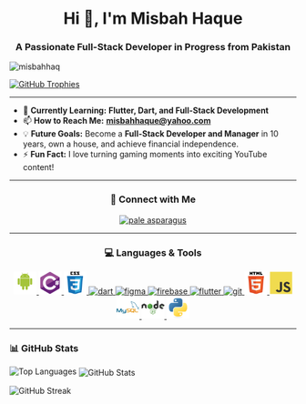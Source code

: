 <h1 align="center">Hi 👋, I'm Misbah Haque</h1>
<h3 align="center">A Passionate Full-Stack Developer in Progress from Pakistan</h3>

<p align="left"> 
  <img src="https://komarev.com/ghpvc/?username=misbahhaq&label=Profile%20Views&color=0e75b6&style=flat" alt="misbahhaq" /> 
</p>

<p align="left"> 
  <a href="https://github-profile-trophy.vercel.app/?username=misbahhaq" target="_blank">
    <img src="https://github-profile-trophy.vercel.app/?username=misbahhaq&margin-w=5&row=1&column=7&theme=gruvbox&no-frame=true" alt="GitHub Trophies" />
  </a> 
</p>

---

- 🌱 **Currently Learning:** **Flutter, Dart, and Full-Stack Development**  
- 📫 **How to Reach Me:** **misbahhaque@yahoo.com**  
- 💡 **Future Goals:** Become a **Full-Stack Developer and Manager** in 10 years, own a house, and achieve financial independence.  
- ⚡ **Fun Fact:** I love turning gaming moments into exciting YouTube content!  

---

<h3 align="center">📲 Connect with Me</h3>
<p align="center">
  <a href="https://www.youtube.com/c/pale asparagus" target="_blank">
    <img align="center" src="https://raw.githubusercontent.com/rahuldkjain/github-profile-readme-generator/master/src/images/icons/Social/youtube.svg" alt="pale asparagus" height="30" width="40" />
  </a>
</p>

---

<h3 align="center">💻 Languages & Tools</h3>
<p align="center">
  <a href="https://developer.android.com" target="_blank" rel="noreferrer">
    <img src="https://raw.githubusercontent.com/devicons/devicon/master/icons/android/android-original-wordmark.svg" alt="android" width="40" height="40" />
  </a> 
  <a href="https://www.w3schools.com/cs/" target="_blank" rel="noreferrer">
    <img src="https://raw.githubusercontent.com/devicons/devicon/master/icons/csharp/csharp-original.svg" alt="csharp" width="40" height="40" />
  </a> 
  <a href="https://www.w3schools.com/css/" target="_blank" rel="noreferrer">
    <img src="https://raw.githubusercontent.com/devicons/devicon/master/icons/css3/css3-original-wordmark.svg" alt="css3" width="40" height="40" />
  </a> 
  <a href="https://dart.dev" target="_blank" rel="noreferrer">
    <img src="https://www.vectorlogo.zone/logos/dartlang/dartlang-icon.svg" alt="dart" width="40" height="40" />
  </a> 
  <a href="https://www.figma.com/" target="_blank" rel="noreferrer">
    <img src="https://www.vectorlogo.zone/logos/figma/figma-icon.svg" alt="figma" width="40" height="40" />
  </a> 
  <a href="https://firebase.google.com/" target="_blank" rel="noreferrer">
    <img src="https://www.vectorlogo.zone/logos/firebase/firebase-icon.svg" alt="firebase" width="40" height="40" />
  </a> 
  <a href="https://flutter.dev" target="_blank" rel="noreferrer">
    <img src="https://www.vectorlogo.zone/logos/flutterio/flutterio-icon.svg" alt="flutter" width="40" height="40" />
  </a> 
  <a href="https://git-scm.com/" target="_blank" rel="noreferrer">
    <img src="https://www.vectorlogo.zone/logos/git-scm/git-scm-icon.svg" alt="git" width="40" height="40" />
  </a> 
  <a href="https://www.w3.org/html/" target="_blank" rel="noreferrer">
    <img src="https://raw.githubusercontent.com/devicons/devicon/master/icons/html5/html5-original-wordmark.svg" alt="html5" width="40" height="40" />
  </a> 
  <a href="https://developer.mozilla.org/en-US/docs/Web/JavaScript" target="_blank" rel="noreferrer">
    <img src="https://raw.githubusercontent.com/devicons/devicon/master/icons/javascript/javascript-original.svg" alt="javascript" width="40" height="40" />
  </a> 
  <a href="https://www.mysql.com/" target="_blank" rel="noreferrer">
    <img src="https://raw.githubusercontent.com/devicons/devicon/master/icons/mysql/mysql-original-wordmark.svg" alt="mysql" width="40" height="40" />
  </a> 
  <a href="https://nodejs.org" target="_blank" rel="noreferrer">
    <img src="https://raw.githubusercontent.com/devicons/devicon/master/icons/nodejs/nodejs-original-wordmark.svg" alt="nodejs" width="40" height="40" />
  </a> 
  <a href="https://www.python.org" target="_blank" rel="noreferrer">
    <img src="https://raw.githubusercontent.com/devicons/devicon/master/icons/python/python-original.svg" alt="python" width="40" height="40" />
  </a> 
</p>

---

<h3 align="left">📊 GitHub Stats</h3>

<p><img align="left" src="https://github-readme-stats.vercel.app/api/top-langs?username=misbahhaq&show_icons=true&locale=en&layout=compact" alt="Top Languages" /></p>

<p>&nbsp;<img align="center" src="https://github-readme-stats.vercel.app/api?username=misbahhaq&show_icons=true&locale=en" alt="GitHub Stats" /></p>

<p><img align="center" src="https://github-readme-streak-stats.herokuapp.com/?user=misbahhaq&" alt="GitHub Streak" /></p>
